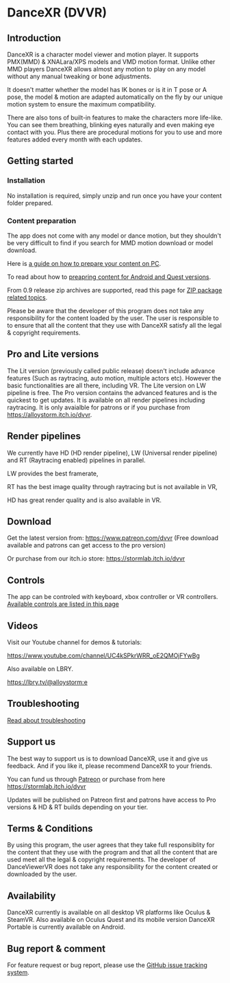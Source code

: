 # DanceXR (DVVR)


## Introduction
DanceXR is a character model viewer and motion player. It supports PMX(MMD) & XNALara/XPS models and VMD motion format. Unlike other MMD players DanceXR allows almost any motion to play on any model without any manual tweaking or bone adjustments. 

It doesn't matter whether the model has IK bones or is it in T pose or A pose, the model & motion are adapted automatically on the fly by our unique motion system to ensure the maximum compatibility.

There are also tons of built-in features to make the characters more life-like. You can see them breathing, blinking eyes naturally and even making eye contact with you. Plus there are procedural motions for you to use and more features added every month with each updates.  

## Getting started

### Installation
No installation is required, simply unzip and run once you have your content folder prepared. 

### Content preparation 
The app does not come with any model or dance motion, but they shouldn't be very difficult to find if you search for MMD motion download or model download. 

Here is [a guide on how to prepare your content on PC](pages/blog/preparecontent.md).

To read about how to [preapring content for Android and Quest versions](pages/content_android_quest.md).

From 0.9 release zip archives are supported, read this page for [ZIP package related topics](pages/zip_format.md). 

Please be aware that the developer of this program does not take any responsibility for the content loaded by the user. The user is responsible to to ensure that all the content that they use with DanceXR satisfy all the legal & copyright requirements. 

## Pro and Lite versions
The Lit version (previously called public release) doesn't include advance features (Such as raytracing, auto motion, multiple actors etc). However the basic functionalities are all there, including VR. The Lite version on LW pipeline is free. 
The Pro version contains the advanced features and is the quickest to get updates. It is available on all render pipelines including raytracing. It is only avaialble for patrons or if you purchase from https://alloystorm.itch.io/dvvr.  


## Render pipelines
We currently have HD (HD render pipeline), LW (Universal render pipeline) and RT (Raytracing enabled) pipelines in parallel. 

LW provides the best framerate, 

RT has the best image quality through raytracing but is not available in VR, 

HD has great render quality and is also available in VR.


## Download
Get the latest version from: https://www.patreon.com/dvvr (Free download available and patrons can get access to the pro version)


Or purchase from our itch.io store: https://stormlab.itch.io/dvvr



## Controls
The app can be controled with keyboard, xbox controller or VR controllers.
[Available controls are listed in this page](pages/blog/controls.md)


## Videos
Visit our Youtube channel for demos & tutorials: 

https://www.youtube.com/channel/UC4kSPkrWRR_oE2QMOjFYwBg 

Also available on LBRY. 

https://lbry.tv/@alloystorm:e 

## Troubleshooting
[Read about troubleshooting](pages/troubleshooting.md)

## Support us
The best way to support us is to download DanceXR, use it and give us feedback. And if you like it, please recommend DanceXR to your friends. 

You can fund us through [Patreon](https://patreon.com/alloystorm) or purchase from here https://stormlab.itch.io/dvvr

Updates will be published on Patreon first and patrons have access to Pro versions & HD & RT builds depending on your tier. 


## Terms & Conditions
By using this program, the user agrees that they take full responsiblity for the content that they use with the program and that all the content that are used meet all the legal & copyright requirements. The developer of DanceViewerVR does not take any responsibility for the content created or downloaded by the user.  


## Availability
DanceXR currently is available on all desktop VR platforms like Oculus & SteamVR. Also available on Oculus Quest and its mobile version DanceXR Portable is currently available on Android.


## Bug report & comment
For feature request or bug report, please use the [GitHub issue tracking system](https://github.com/alloystorm/dvvr/issues).
